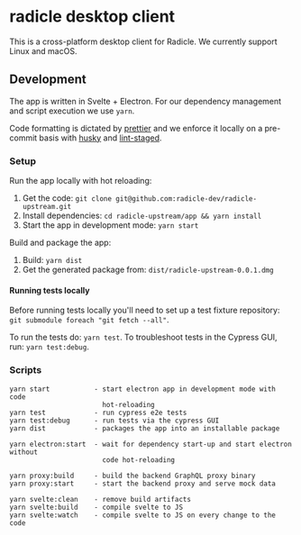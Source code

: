 # radicle desktop client

This is a cross-platform desktop client for Radicle.
We currently support Linux and macOS.


## Development

The app is written in Svelte + Electron. For our dependency management and
script execution we use `yarn`.

Code formatting is dictated by [prettier][pr] and we enforce it locally on
a pre-commit basis with [husky][hu] and [lint-staged][ls].


### Setup

Run the app locally with hot reloading:

1. Get the code: `git clone git@github.com:radicle-dev/radicle-upstream.git`
2. Install dependencies: `cd radicle-upstream/app && yarn install`
3. Start the app in development mode: `yarn start`


Build and package the app:

1. Build: `yarn dist`
2. Get the generated package from: `dist/radicle-upstream-0.0.1.dmg`


#### Running tests locally

Before running tests locally you'll need to set up a test fixture repository:
`git submodule foreach "git fetch --all"`.

To run the tests do: `yarn test`.
To troubleshoot tests in the Cypress GUI, run: `yarn test:debug`.


### Scripts

```
yarn start           - start electron app in development mode with code
                       hot-reloading
yarn test            - run cypress e2e tests
yarn test:debug      - run tests via the cypress GUI
yarn dist            - packages the app into an installable package

yarn electron:start  - wait for dependency start-up and start electron without
                       code hot-reloading

yarn proxy:build     - build the backend GraphQL proxy binary
yarn proxy:start     - start the backend proxy and serve mock data

yarn svelte:clean    - remove build artifacts
yarn svelte:build    - compile svelte to JS
yarn svelte:watch    - compile svelte to JS on every change to the code
```


[pr]: https://prettier.io/
[hu]: https://github.com/typicode/husky
[ls]: https://github.com/okonet/lint-staged
